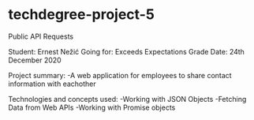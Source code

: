 # techdegree-project-5
 Public API Requests

Student: Ernest Nežić
Going for: Exceeds Expectations Grade
Date: 24th December 2020

Project summary:
    -A web application for employees to share contact information with eachother

Technologies and concepts used:
    -Working with JSON Objects
    -Fetching Data from Web APIs
    -Working with Promise objects